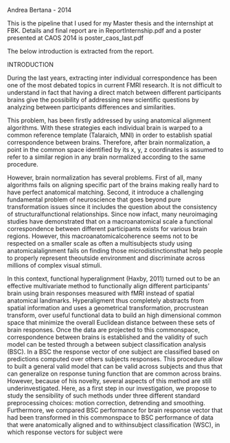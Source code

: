 Andrea Bertana - 2014

This is the pipeline that I used for my Master thesis and the internshipt at FBK.
Details and final report are in ReportInternship.pdf and a poster presented at 
CAOS 2014 is poster_caos_last.pdf

The below introduction is extracted from the report. 

INTRODUCTION

During the last years, extracting inter individual correspondence has been one of the most
debated topics in current FMRI research. It is not difficult to understand in fact that having a
direct match between different participants brains give the possibility of addressing new scientific
questions by analyzing between participants differences and similarities.

This problem, has been firstly addressed by using anatomical alignment algorithms. With these
strategies each individual brain is warped to a common reference template (Talaraich, MNI) in
order to establish spatial correspondence between brains. Therefore, after brain normalization, a
point in the common space identified by its x, y, z coordinates is assumed to refer to a similar
region in any brain normalized according to the same procedure.

However, brain normalization has several problems. First of all, many algorithms fails on aligning
specific part of the brains making really hard to have perfect anatomical matching. Second, it
introduce a challenging fundamental problem of neuroscience that goes beyond pure
transformation issues since it includes the question about the consistency of structuralfunctional
relationships. Since now infact, many neuroimaging studies have demonstrated that on a macroanatomical
scale a functional correspondence between different participants exists for various brain regions. However, 
this macroanatomicalcoherence seems not to be respected on a smaller scale as often a multisubjects 
study using anatomicalalignment fails on finding those microdistinctionsthat help people to properly 
represent theoutside environment and discriminate across millions of complex visual stimuli.

In this context, functional hyperalignment (Haxby, 2011) turned out to be an effective multivariate
method to functionally align different participants’ brain using brain responses measured with
fMRI instead of spatial anatomical landmarks. Hyperaligment thus completely abstracts from
spatial information and uses a geometrical transformation, procrustean transform, over useful
functional data to build an high dimensional common space that minimize the overall Euclidean
distance between these sets of brain responses. Once the data are projected to this
commonspace, correspondence between brains is established and the validity of such model
can be tested through a between subject classification analysis (BSC). In a BSC the response
vector of one subject are classified based on predictions computed over others subjects
responses. This procedure allow to built a general valid model that can be valid across subjects
and thus that can generalize on response tuning function that are common across brains.
However, because of his novelty, several aspects of this method are still underinvestigated.
Here, as a first step in our investigation, we propose to study the sensibility of such methods
under three different standard preprocessing choices: motion correction, detrending and
smoothing. Furthermore, we compared BSC performance for brain response vector that had
been transformed in this commonspace to BSC performance of data that were anatomically
aligned and to withinsubject classification (WSC), in which response vectors for subject were
